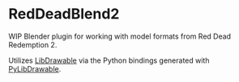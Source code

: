 # RedDeadBlend2
WIP Blender plugin for working with model formats from Red Dead Redemption 2.

Utilizes [LibDrawable](https://github.com/Sage-of-Mirrors/libdrawable) via the Python bindings generated with [PyLibDrawable](https://github.com/Sage-of-Mirrors/PyLibDrawable).
